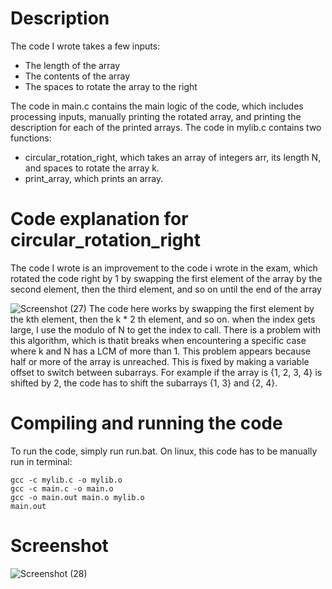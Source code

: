 # Description

The code I wrote takes a few inputs:
- The length of the array
- The contents of the array
- The spaces to rotate the array to the right

The code in main.c contains the main logic of the code, which includes processing inputs, manually printing the rotated array, and printing the description for each of the printed arrays.
The code in mylib.c contains two functions:
- circular_rotation_right, which takes an array of integers arr, its length N, and spaces to rotate the array k.
- print_array, which prints an array.

# Code explanation for circular_rotation_right
The code I wrote is an improvement to the code i wrote in the exam, which rotated the code right by 1 by swapping the first element of the array by the second element, then the third element, and so on until the end of the array

![Screenshot (27)](https://user-images.githubusercontent.com/114073455/215250656-168373b7-ebbb-4dd7-b400-841c2bd1ca9c.png)
The code here works by swapping the first element by the kth element, then the k * 2 th element, and so on. when the index gets large, I use the modulo of N to get the index to call.
There is a problem with this algorithm, which is thatit breaks when encountering a specific case where k and N has a LCM of more than 1. This problem appears because half or more of the array is unreached. This is fixed by making a variable offset to switch between subarrays.
For example if the array is {1, 2, 3, 4} is shifted by 2, the code has to shift the subarrays {1, 3} and {2, 4}.

# Compiling and running the code
To run the code, simply run run.bat.
On linux, this code has to be manually run in terminal:
```
gcc -c mylib.c -o mylib.o
gcc -c main.c -o main.o
gcc -o main.out main.o mylib.o
main.out
```
# Screenshot

![Screenshot (28)](https://user-images.githubusercontent.com/114073455/215251517-16285942-ff86-4282-afee-f08f67c58049.png)

